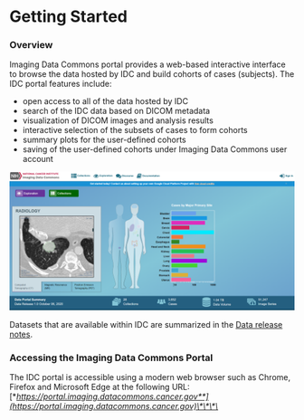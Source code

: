 # Getting Started

### Overview

Imaging Data Commons portal provides a web-based interactive interface to browse the data hosted by IDC and build cohorts of cases \(subjects\). The IDC portal features include:

* open access to all of the data hosted by IDC
* search of the IDC data based on DICOM metadata
* visualization of DICOM images and analysis results
* interactive selection of the subsets of cases to form cohorts
* summary plots for the user-defined cohorts
* saving of the user-defined cohorts under Imaging Data Commons user account

![](../.gitbook/assets/home-page.png)

Datasets that are available within IDC are summarized in the [Data release notes](../data/data-release-notes.md).

### Accessing the Imaging Data Commons Portal

The IDC portal is accessible using a modern web browser such as Chrome, Firefox and Microsoft Edge at the following URL: [**https://portal.imaging.datacommons.cancer.gov**](https://portal.imaging.datacommons.cancer.gov)\*\*\*\*



